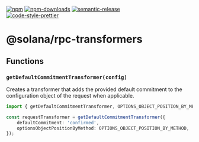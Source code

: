 [![npm][npm-image]][npm-url]
[![npm-downloads][npm-downloads-image]][npm-url]
[![semantic-release][semantic-release-image]][semantic-release-url]
<br />
[![code-style-prettier][code-style-prettier-image]][code-style-prettier-url]

[code-style-prettier-image]: https://img.shields.io/badge/code_style-prettier-ff69b4.svg?style=flat-square
[code-style-prettier-url]: https://github.com/prettier/prettier
[npm-downloads-image]: https://img.shields.io/npm/dm/@solana/rpc-transformers/rc.svg?style=flat
[npm-image]: https://img.shields.io/npm/v/@solana/rpc-transformers/rc.svg?style=flat
[npm-url]: https://www.npmjs.com/package/@solana/rpc-transformers/v/rc
[semantic-release-image]: https://img.shields.io/badge/%20%20%F0%9F%93%A6%F0%9F%9A%80-semantic--release-e10079.svg
[semantic-release-url]: https://github.com/semantic-release/semantic-release

# @solana/rpc-transformers

## Functions

### `getDefaultCommitmentTransformer(config)`

Creates a transformer that adds the provided default commitment to the configuration object of the request when applicable.

```ts
import { getDefaultCommitmentTransformer, OPTIONS_OBJECT_POSITION_BY_METHOD } from '@solana/rpc-transformers';

const requestTransformer = getDefaultCommitmentTransformer({
    defaultCommitment: 'confirmed',
    optionsObjectPositionByMethod: OPTIONS_OBJECT_POSITION_BY_METHOD,
});
```
